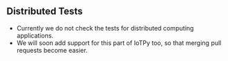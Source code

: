 ## Distributed Tests

* Currently we do not check the tests for distributed computing applications.
* We will soon add support for this part of IoTPy too, so that merging pull requests become easier.